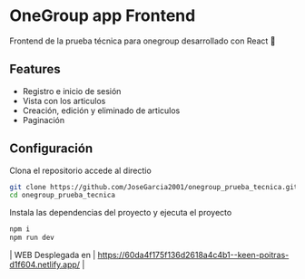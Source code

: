 # OneGroup app Frontend
Frontend de la prueba técnica para onegroup desarrollado con React 🤟

## Features

- Registro e inicio de sesión
- Vista con los articulos
- Creación, edición y eliminado de articulos
- Paginación

## Configuración

Clona el repositorio accede al directio

```sh
git clone https://github.com/JoseGarcia2001/onegroup_prueba_tecnica.git
cd onegroup_prueba_tecnica
```

Instala las dependencias del proyecto y ejecuta el proyecto

```sh
npm i
npm run dev
```

| WEB Desplegada en | https://60da4f175f136d2618a4c4b1--keen-poitras-d1f604.netlify.app/ |
